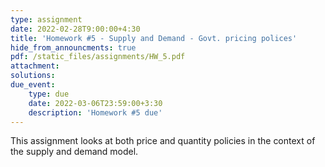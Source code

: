 ```yaml
---
type: assignment
date: 2022-02-28T9:00:00+4:30
title: 'Homework #5 - Supply and Demand - Govt. pricing polices'
hide_from_announcments: true
pdf: /static_files/assignments/HW_5.pdf
attachment: 
solutions: 
due_event: 
    type: due
    date: 2022-03-06T23:59:00+3:30
    description: 'Homework #5 due'
---
```

This assignment looks at both price and quantity policies in the context of the supply and demand model. 